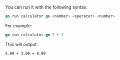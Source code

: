 You can run it with the following syntax:

```Go
go run calculator.go <number> <operator> <number>
```

For example:

```Go
go run calculator.go 5 + 3
```

This will output:

```
5.00 + 3.00 = 8.00
```